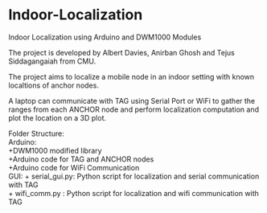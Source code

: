 # Indoor-Localization
Indoor Localization using Arduino and DWM1000 Modules

The project is developed by Albert Davies, Anirban Ghosh and Tejus Siddagangaiah from CMU. 

The project aims to localize a mobile node in an indoor setting with known localtions of 
anchor nodes.

A laptop can communicate with TAG using Serial Port or WiFi to gather the ranges from each
ANCHOR node and perform localization computation and plot the location on a 3D plot.

Folder Structure:  
	Arduino:  
		+DWM1000 modified library  
		+Arduino code for TAG and ANCHOR nodes  
		+Arduino code for WiFi Communication  
	GUI:
		+ serial_gui.py: Python script for localization and serial communication with TAG  
		+ wifi_comm.py : Python script for localization and wifi communication with TAG  
